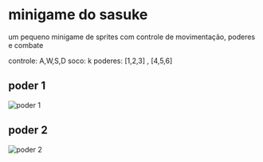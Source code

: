 # minigame do sasuke

um pequeno minigame de sprites
com controle de movimentação,
poderes e combate

controle: A,W,S,D
soco: k
poderes: [1,2,3] , [4,5,6]


## poder 1

![poder 1](/home/gabriel/Desktop/PROGRAMACAO/PROJETO_NARUTO/s1.png)

## poder 2

![poder 2](/home/gabriel/Desktop/PROGRAMACAO/PROJETO_NARUTO/s2.png)